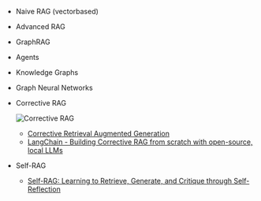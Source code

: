 - Naive RAG (vectorbased)
- Advanced RAG
- GraphRAG
- Agents
- Knowledge Graphs
- Graph Neural Networks
- Corrective RAG
  
  ![Corrective RAG](https://encrypted-tbn0.gstatic.com/images?q=tbn:ANd9GcR07qVjqpFdbNNDlvP6nXLXSdqOJhm9qO4X1w&s)
  - [Corrective Retrieval Augmented Generation](https://doi.org/10.48550/arXiv.2401.15884)
  - [LangChain - Building Corrective RAG from scratch with open-source, local LLMs](https://youtu.be/E2shqsYwxck?si=qg199MKQ84dtDe6U)
- Self-RAG
  - [Self-RAG: Learning to Retrieve, Generate, and Critique through Self-Reflection](https://doi.org/10.48550/arXiv.2310.11511)
